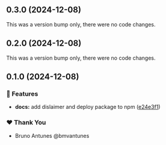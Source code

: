 ## 0.3.0 (2024-12-08)

This was a version bump only, there were no code changes.

## 0.2.0 (2024-12-08)

This was a version bump only, there were no code changes.

## 0.1.0 (2024-12-08)

### 🚀 Features

- **docs:** add dislaimer and deploy package to npm ([e24e3f1](https://github.com/bmvantunes/nx-typecheck/commit/e24e3f1))

### ❤️ Thank You

- Bruno Antunes @bmvantunes